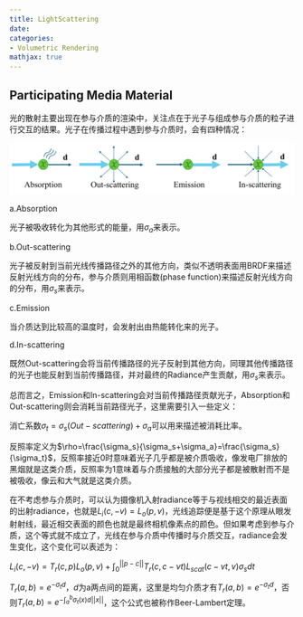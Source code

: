 ```yaml
---
title: LightScattering
date: 
categories:
- Volumetric Rendering
mathjax: true
---
```


## Participating Media Material

光的散射主要出现在参与介质的渲染中，关注点在于光子与组成参与介质的粒子进行交互的结果。光子在传播过程中遇到参与介质时，会有四种情况：

![EventsInMedia](/source/_posts/LightScattering/EventsInMedia.png)

a.Absorption 

光子被吸收转化为其他形式的能量，用$\sigma_a$来表示。

b.Out-scattering 

光子被反射到当前光线传播路径之外的其他方向，类似不透明表面用BRDF来描述反射光线方向的分布，参与介质则用相函数(phase function)来描述反射光线方向的分布，用$\sigma_s$来表示。

c.Emission 

当介质达到比较高的温度时，会发射出由热能转化来的光子。

d.In-scattering 

既然Out-scattering会将当前传播路径的光子反射到其他方向，同理其他传播路径的光子也能反射到当前传播路径，并对最终的Radiance产生贡献，用$\sigma_s$来表示。

总而言之，Emission和In-scattering会对当前传播路径贡献光子，Absorption和Out-scattering则会消耗当前路径光子，这里需要引入一些定义：

消亡系数$\sigma_t=\sigma_s(Out-scattering)+\sigma_a$可以用来描述被消耗比率。

反照率定义为$\rho=\frac{\sigma_s}{\sigma_s+\sigma_a}=\frac{\sigma_s}{\sigma_t}$，反照率接近0时意味着光子几乎都是被介质吸收，像发电厂排放的黑烟就是这类介质，反照率为1意味着与介质接触的大部分光子都是被散射而不是被吸收，像云和大气就是这类介质。

在不考虑参与介质时，可以认为摄像机入射radiance等于与视线相交的最近表面的出射radiance，也就是$L_i(c,-v)=L_o(p,v)$，光线追踪便是基于这个原理从眼发射射线，最近相交表面的颜色也就是最终相机像素点的颜色。但如果考虑到参与介质，这个等式就不成立了，光线在参与介质中传播时与介质交互，radiance会发生变化，这个变化可以表述为：

$L_i(c,-v)=T_r(c,p)L_o(p,v)+\int_{0}^{||p-c||}T_r(c,c-vt)L_{scat}(c-vt,v)\sigma_sdt$

$T_r(a,b)=e^{-\sigma_td}$，$d$为a两点间的距离，这里是均匀介质才有$T_r(a,b)=e^{-\sigma_td}$，否则$T_r(a,b)=e^{-\int_a^b\sigma_t(x)d||x||}$，这个公式也被称作Beer-Lambert定理。